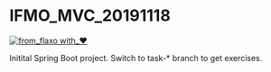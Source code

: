 # IFMO_MVC_20191118
[![from_flaxo with_♥](https://img.shields.io/badge/from_flaxo-with_♥-blue.svg)](https://github.com/tcibinan/flaxo)

Initital Spring Boot project.
Switch to task-* branch to get exercises.